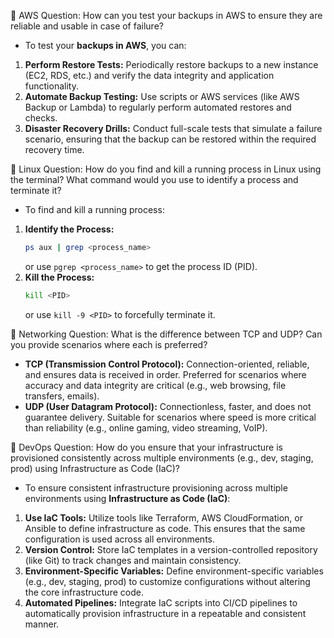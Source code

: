 🔸 AWS Question:
How can you test your backups in AWS to ensure they are reliable and usable in case of failure?
- To test your **backups in AWS**, you can:
1. **Perform Restore Tests:** Periodically restore backups to a new instance (EC2, RDS, etc.) and verify the data integrity and application functionality.
2. **Automate Backup Testing:** Use scripts or AWS services (like AWS Backup or Lambda) to regularly perform automated restores and checks.
3. **Disaster Recovery Drills:** Conduct full-scale tests that simulate a failure scenario, ensuring that the backup can be restored within the required recovery time.


🔸 Linux Question:
How do you find and kill a running process in Linux using the terminal? What command would you use to identify a process and terminate it?
- To find and kill a running process:
1. **Identify the Process:**
   ```bash
   ps aux | grep <process_name>
   ```
   or use `pgrep <process_name>` to get the process ID (PID).
2. **Kill the Process:**
   ```bash
   kill <PID>
   ```
   or use `kill -9 <PID>` to forcefully terminate it.


🔸 Networking Question:
What is the difference between TCP and UDP? Can you provide scenarios where each is preferred?
- **TCP (Transmission Control Protocol):** Connection-oriented, reliable, and ensures data is received in order. Preferred for scenarios where accuracy and data integrity are critical (e.g., web browsing, file transfers, emails).
- **UDP (User Datagram Protocol):** Connectionless, faster, and does not guarantee delivery. Suitable for scenarios where speed is more critical than reliability (e.g., online gaming, video streaming, VoIP).

🔸 DevOps Question:
How do you ensure that your infrastructure is provisioned consistently across multiple environments (e.g., dev, staging, prod) using Infrastructure as Code (IaC)?
- To ensure consistent infrastructure provisioning across multiple environments using **Infrastructure as Code (IaC)**:
1. **Use IaC Tools:** Utilize tools like Terraform, AWS CloudFormation, or Ansible to define infrastructure as code. This ensures that the same configuration is used across all environments.
2. **Version Control:** Store IaC templates in a version-controlled repository (like Git) to track changes and maintain consistency.
3. **Environment-Specific Variables:** Define environment-specific variables (e.g., dev, staging, prod) to customize configurations without altering the core infrastructure code.
4. **Automated Pipelines:** Integrate IaC scripts into CI/CD pipelines to automatically provision infrastructure in a repeatable and consistent manner.



